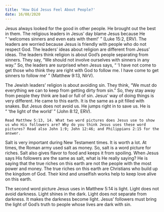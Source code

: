 ```yaml
---
title: 'How Did Jesus Feel About People?'
date: 16/08/2020
---
```


Jesus always looked for the good in other people. He brought out the best in them. The religious leaders in Jesus’ day blame Jesus because He “ ‘welcomes sinners and even eats with them!’ ” (Luke 15:2, ERV). The leaders are worried because Jesus is friendly with people who do not respect God. The leaders’ ideas about religion are different from Jesus’ ideas. The leaders think religion is about God’s people separating from sinners. They say, “We should not involve ourselves with sinners in any way.” So, the leaders are surprised when Jesus says, “ ‘I have not come to get those who think they are right with God to follow me. I have come to get sinners to follow me’ ” (Matthew 9:13, NIrV).

The Jewish leaders’ religion is about avoiding sin. They think, “We must do everything we can to keep from getting dirty from sin.” So, they stay away from people they think are bad or full of sin. Jesus’ way of doing things is very different. He came to this earth. It is the same as a pit filled with snakes. But Jesus does not avoid us. He jumps right in to save us. He is “ ‘the light of the world’ ” (John 8:12, ERV).

`Read Matthew 5:13, 14. What two word pictures does Jesus use to show us who His followers are? Why do you think Jesus uses these word pictures? Read also John 1:9; John 12:46; and Philippians 2:15 for the answer.`

Salt is very important during New Testament times. It is worth a lot. At times, the Roman army used salt as money. So, salt is a word picture for riches. Salt also gives flavor to food and keeps it from spoiling. When Jesus says His followers are the same as salt, what is He really saying? He is saying that the true riches on this earth are not the people with the most power and money. The true riches on this earth are Christians who build up the kingdom of God. Their kind and unselfish works help to keep love alive on this earth.

The second word picture Jesus uses in Matthew 5:14 is light. Light does not avoid darkness. Light shines in the dark. Light does not separate from darkness. It makes the darkness become light. Jesus’ followers must bring the light of God’s truth to people whose lives are dark with sin.
